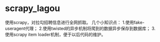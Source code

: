 # scrapy_lagou
使用scrapy，对拉勾招聘信息进行全网抓取。
几个小知识点：
1.使用fake-useragent代理；
2.使用twisted的异步机制将爬到的数据异步保存到数据库；
3.使用scrapy item loader机制，便于以后代码的维护。
